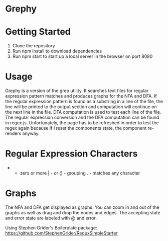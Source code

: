 # Grephy

# Getting Started
1. Clone the repository
2. Run npm install to download dependencies
3. Run npm start to start up a local server in the browser on port 8080

# Usage
Grephy is a version of the grep utility. It searches text files for regular expression pattern matches and produces graphs for the NFA and DFA. If the regular expression pattern is found as a substring in a line of the file, the line will be printed to the output section and computation will continue on the next line in the file. DFA computation is used to test each line of the file. The regular expression conversion and the DFA computation can be found in regex.js. Unfortunately, the page has to be refreshed in order to test the regex again because if I reset the components state, the component re-renders anyway.

# Regular Expression Characters
* - zero or more
| - or
() - grouping
. - matches any character

# Graphs
The NFA and DFA get displayed as graphs. You can zoom in and out of the graphs as well as drag and drop the nodes and edges. The accepting state and error state are labeled with @ and error.

Using Stephen Grider's Boilerplate package: https://github.com/StephenGrider/ReduxSimpleStarter


